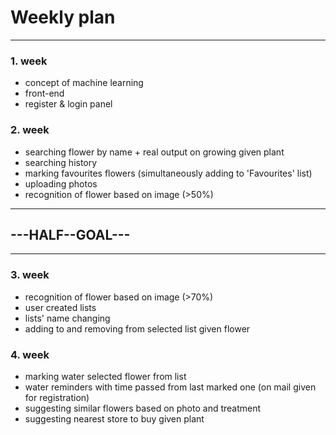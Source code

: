 # Weekly plan 
---

### 1. week
 - concept of machine learning
 - front-end
 - register & login panel

### 2. week
 - searching flower by name + real output on growing given plant
 - searching history
 - marking favourites flowers (simultaneously adding to 'Favourites' list)
 - uploading photos
 - recognition of flower based on image (>50%)

---
## ---HALF--GOAL---
---

### 3. week
 - recognition of flower based on image (>70%) 
 - user created lists
 - lists' name changing
 - adding to and removing from selected list given flower

### 4. week
 - marking water selected flower from list
 - water reminders with time passed from last marked one (on mail given for registration)
 - suggesting similar flowers based on photo and treatment
 - suggesting nearest store to buy given plant

